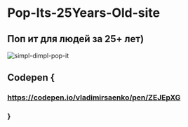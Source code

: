 # Pop-Its-25Years-Old-site

## Поп ит для людей за 25+ лет)

![simpl-dimpl-pop-it](https://user-images.githubusercontent.com/56477695/137038284-6dae42f9-b2fe-41d7-822b-85aaa024b7c0.png)

## Codepen {

### https://codepen.io/vladimirsaenko/pen/ZEJEpXG

### }
